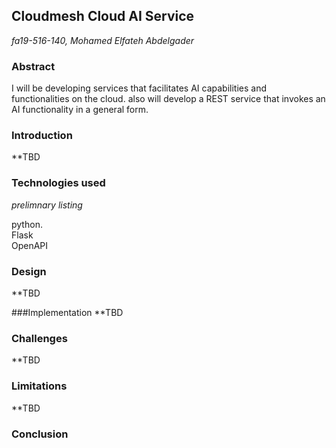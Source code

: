 ## Cloudmesh Cloud AI Service   

*fa19-516-140, Mohamed Elfateh Abdelgader*   

### Abstract   

I will be developing services that facilitates AI capabilities and functionalities on the cloud. also will develop a REST service that 
invokes an AI functionality in a general form.

### Introduction  

**TBD

### Technologies used

*prelimnary listing*  

python.  
Flask   
OpenAPI  

### Design   
**TBD  

###Implementation
**TBD  

### Challenges 

**TBD  

### Limitations   
**TBD  

### Conclusion
